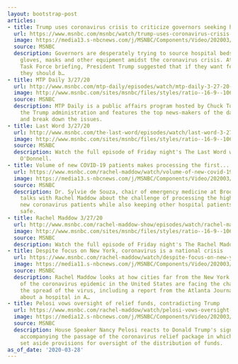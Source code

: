 ```yaml
---
layout: bootstrap-post
articles:
- title: Trump uses coronavirus crisis to criticize governors seeking help
  url: https://www.msnbc.com/msnbc/watch/trump-uses-coronavirus-crisis-to-criticize-governors-seeking-help-81327685776
  image: https://media13.s-nbcnews.com/j/MSNBC/Components/Video/202003/dtw_trump_press.nbcnews-fp-1200-630.jpg
  source: MSNBC
  description: Governors are desperately trying to source hospital beds, staff, ventilators,
    gloves, masks and other equipment amidst the coronavirus crisis. At Friday’s Coronavirus
    Task Force briefing, President Trump suggested that if they want federal help,
    they should b…
- title: MTP Daily 3/27/20
  url: http://www.msnbc.com/mtp-daily/episodes/watch/mtp-daily-3-27-20-episode
  image: http://www.msnbc.com/sites/msnbc/files/styles/ratio--16-9--1067x600/public/videos/200312_4131501_MTP_Daily_3_27_20_800x450_1717205571901.jpg?itok=GKT0lsg0
  source: MSNBC
  description: MTP Daily is a public affairs program hosted by Chuck Todd that follows
    the Trump administration and features the top news-makers of the day as they analyze
    and break down the issues.
- title: Last Word 3/27/20
  url: http://www.msnbc.com/the-last-word/episodes/watch/last-word-3-27-20-episode
  image: http://www.msnbc.com/sites/msnbc/files/styles/ratio--16-9--1067x600/public/videos/200303_4126457_Last_Word_3_27_20_800x450_1717198915503.jpg?itok=iQ90AEM2
  source: MSNBC
  description: Watch the full episode of Friday night's The Last Word with Lawrence
    O'Donnell.
- title: Volume of new COVID-19 patients makes processing the first...
  url: https://www.msnbc.com/rachel-maddow/watch/volume-of-new-covid-19-patients-makes-processing-the-first-problem-81318469983
  image: https://media13.s-nbcnews.com/j/MSNBC/Components/Video/202003/n_maddow_desouza_200327_1920x1080.nbcnews-fp-1200-630.jpg
  source: MSNBC
  description: Dr. Sylvie de Souza, chair of emergency medicine at Brooklyn Hospital,
    talks with Rachel Maddow about the challenge of processing the high volume of
    new coronavirus patients while also keeping other hospital patients and staff
    safe.
- title: Rachel Maddow 3/27/20
  url: http://www.msnbc.com/rachel-maddow-show/episodes/watch/rachel-maddow-3-27-20-episode
  image: http://www.msnbc.com/sites/msnbc/files/styles/ratio--16-9--1067x600/public/videos/200310_4130408_Rachel_Maddow_3_27_20_800x450_1717191235561.jpg?itok=oubHNZnX
  source: MSNBC
  description: Watch the full episode of Friday night's The Rachel Maddow Show.
- title: Despite focus on New York, coronavirus is a national crisis
  url: https://www.msnbc.com/rachel-maddow/watch/despite-focus-on-new-york-coronavirus-is-a-national-crisis-81319493830
  image: https://media11.s-nbcnews.com/j/MSNBC/Components/Video/202003/n_maddow_nationalcrisis_200327_1920x1080.nbcnews-fp-1200-630.jpg
  source: MSNBC
  description: Rachel Maddow looks at how cities far from the New York City epicenter
    of the coronavirus epidemic in the United States are facing the challenge of slowing
    the spread of the virus, including a report from the Atlanta Journal Constitution
    about a hospital in A…
- title: Pelosi vows oversight of relief funds, contradicting Trump
  url: https://www.msnbc.com/rachel-maddow/watch/pelosi-vows-oversight-of-relief-funds-contradicting-trump-81320005653
  image: https://media12.s-nbcnews.com/j/MSNBC/Components/Video/202003/n_maddow_pelosioversight_200327_1920x1080.nbcnews-fp-1200-630.jpg
  source: MSNBC
  description: House Speaker Nancy Pelosi reacts to Donald Trump's signing statement
    accompanying the passage of the coronavirus relief package in which he seems to
    set aside provisions for oversight of the distribution of funds.
as_of_date: '2020-03-28'
---
```


